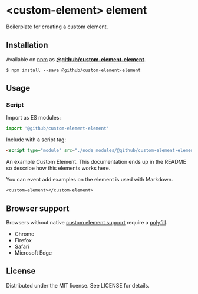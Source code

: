 # &lt;custom-element&gt; element

Boilerplate for creating a custom element.

## Installation
Available on [npm](https://www.npmjs.com/) as [**@github/custom-element-element**](https://www.npmjs.com/package/@github/custom-element-element).
```
$ npm install --save @github/custom-element-element
```

## Usage

### Script

Import as ES modules:

```js
import '@github/custom-element-element'
```

Include with a script tag:

```html
<script type="module" src="./node_modules/@github/custom-element-element/dist/index.js">
```

An example Custom Element. This documentation ends up in the
README so describe how this elements works here.

You can event add examples on the element is used with Markdown.

```
<custom-element></custom-element>
```

## Browser support

Browsers without native [custom element support][support] require a [polyfill][].
- Chrome
- Firefox
- Safari
- Microsoft Edge

[support]: https://caniuse.com/custom-elementsv1
[polyfill]: https://github.com/webcomponents/custom-elements

## License

Distributed under the MIT license. See LICENSE for details.